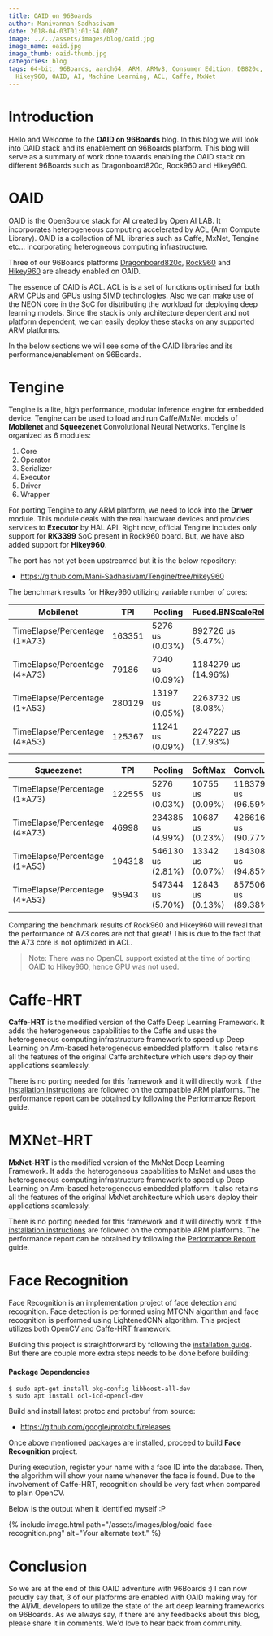 ```yaml
---
title: OAID on 96Boards
author: Manivannan Sadhasivam
date: 2018-04-03T01:01:54.000Z
image: ../../assets/images/blog/oaid.jpg
image_name: oaid.jpg
image_thumb: oaid-thumb.jpg
categories: blog
tags: 64-bit, 96Boards, aarch64, ARM, ARMv8, Consumer Edition, DB820c, Rock960,
  Hikey960, OAID, AI, Machine Learning, ACL, Caffe, MxNet
---
```


# Introduction

Hello and Welcome to the **OAID on 96Boards** blog. In this blog we will
look into OAID stack and its enablement on 96Boards platform. This blog
will serve as a summary of work done towards enabling the OAID stack on
different 96Boards such as Dragonboard820c, Rock960 and Hikey960.

# OAID

OAID is the OpenSource stack for AI created by Open AI LAB. It incorporates
heterogeneous computing accelerated by ACL (Arm Compute Library). OAID is
a collection of ML libraries such as Caffe, MxNet, Tengine etc... incorporating
heterogneous computing infrastructure.

Three of our 96Boards platforms [Dragonboard820c](https://www.96boards.org/product/dragonboard820c/),
[Rock960](https://www.96rocks.com/) and [Hikey960](https://www.96boards.org/product/hikey960/)
are already enabled on OAID.

The essence of OAID is ACL. ACL is is a set of functions optimised for both ARM
CPUs and GPUs using SIMD technologies. Also we can make use of the NEON core in
the SoC for distributing the workload for deploying deep learning models. Since
the stack is only architecture dependent and not platform dependent, we can easily
deploy these stacks on any supported ARM platforms.

In the below sections we will see some of the OAID libraries and its performance/enablement
on 96Boards.

# Tengine

Tengine is a lite, high performance, modular inference engine for embedded device.
Tengine can be used to load and run Caffe/MxNet models of **Mobilenet** and
**Squeezenet** Convolutional Neural Networks. Tengine is organized as 6 modules:

1. Core
2. Operator
3. Serializer
4. Executor
5. Driver
6. Wrapper

For porting Tengine to any ARM platform, we need to look into the **Driver**
module. This module deals with the real hardware devices and provides services
to **Executor** by HAL API. Right now, official Tengine includes only support
for **RK3399** SoC present in Rock960 board. But, we have also added support
for **Hikey960**.

The port has not yet been upstreamed but it is the below repository:

* https://github.com/Mani-Sadhasivam/Tengine/tree/hikey960

The benchmark results for Hikey960 utilizing variable number of cores:

| Mobilenet                     | TPI           | Pooling         | Fused.BNScaleRelu   | Convolution           |
| ----------------------------- | ------------- | --------------- | -----------------   | --------------------- |
| TimeElapse/Percentage (1*A73) | 163351        | 5276 us (0.03%) | 892726 us (5.47%)   | 15437120 us (94.50%)  |
| TimeElapse/Percentage (4*A73) | 79186         | 7040 us (0.09%) | 1184279 us (14.96%) | 6727308 us (84.96%)   |
| TimeElapse/Percentage (1*A53) | 280129        | 13197 us (0.05%)| 2263732 us (8.08%)  | 25736053 us (91.87%)  |
| TimeElapse/Percentage (4*A53) | 125367        | 11241 us (0.09%)| 2247227 us (17.93%) | 10278308 us (81.99%)  |

| Squeezenet                    | TPI           | Pooling           | SoftMax         | Convolution         | Concat              |
| ----------------------------- | ------------- | ---------------   | --------------  | ---------------     | --------------------|
| TimeElapse/Percentage (1*A73) | 122555        | 5276 us (0.03%)   | 10755 us (0.09%)| 11837984 us (96.59%)| 168465 us (1.37%)   |
| TimeElapse/Percentage (4*A73) | 46998         | 234385 us (4.99%) | 10687 us (0.23%)| 4266165 us (90.77%) | 188465 us (4.01%)   |
| TimeElapse/Percentage (1*A53) | 194318        | 546130 us (2.81%) | 13342 us (0.07%)| 18430842 us (94.85%)| 441422 us (2.27%)   |
| TimeElapse/Percentage (4*A53) | 95943         | 547344 us (5.70%) | 12843 us (0.13%)| 8575066 us (89.38%) | 458987 us (4.78%)   |

Comparing the benchmark results of Rock960 and Hikey960 will reveal that
the performance of A73 cores are not that great! This is due to the fact
that the A73 core is not optimized in ACL.

> Note: There was no OpenCL support existed at the time of porting OAID to
>       Hikey960, hence GPU was not used.

# Caffe-HRT

**Caffe-HRT** is the modified version of the Caffe Deep Learning Framework.
It adds the heterogeneous capabilities to the Caffe and uses the heterogeneous
computing infrastructure framework to speed up Deep Learning on Arm-based
heterogeneous embedded platform. It also retains all the features of the
original Caffe architecture which users deploy their applications seamlessly.

There is no porting needed for this framework and it will directly work if
the [installation instructions](https://github.com/OAID/Caffe-HRT/blob/master/acl_openailab/installation.md)
are followed on the compatible ARM platforms. The performance report can be
obtained by following the [Performance Report](https://github.com/OAID/Caffe-HRT/blob/master/acl_openailab/performance_report.pdf)
guide.

# MXNet-HRT

**MxNet-HRT** is the modified version of the MxNet Deep Learning Framework.
It adds the heterogeneous capabilities to MxNet and uses the heterogeneous
computing infrastructure framework to speed up Deep Learning on Arm-based
heterogeneous embedded platform. It also retains all the features of the
original MxNet architecture which users deploy their applications seamlessly.

There is no porting needed for this framework and it will directly work if
the [installation instructions](https://github.com/OAID/MXNet-HRT/blob/master/acl_openailab/installation.md)
are followed on the compatible ARM platforms. The performance report can be
obtained by following the [Performance Report](https://github.com/OAID/MXNet-HRT/blob/master/acl_openailab/performance_report.pdf)
guide.

# Face Recognition

Face Recognition is an implementation project of face detection and recognition.
Face detection is performed using MTCNN algorithm and face recognition is
performed using LightenedCNN algorithm. This project utilizes both OpenCV and
Caffe-HRT framework.

Building this project is straightforward by following the [installation guide](https://github.com/OAID/FaceRecognition/blob/master/installation.md). But there are couple more extra steps needs to be done before building:

#### Package Dependencies

```shell
$ sudo apt-get install pkg-config libboost-all-dev
$ sudo apt install ocl-icd-opencl-dev
```

Build and install latest protoc and protobuf from source:

* https://github.com/google/protobuf/releases

Once above mentioned packages are installed, proceed to build **Face Recognition**
project.

During execution, register your name with a face ID into the database. Then,
the algorithm will show your name whenever the face is found. Due to the
involvement of Caffe-HRT, recognition should be very fast when compared to
plain OpenCV.

Below is the output when it identified myself :P

{% include image.html path="/assets/images/blog/oaid-face-recognition.png" alt="Your alternate text." %}

# Conclusion

So we are at the end of this OAID adventure with 96Boards :) I can now proudly
say that, 3 of our platforms are enabled with OAID making way for the AI/ML
developers to utilize the state of the art deep learning frameworks on 96Boards.
As we always say, if there are any feedbacks about this blog, please share it
in comments. We'd love to hear back from community.
